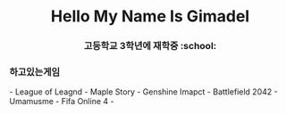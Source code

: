 <div align="center" dir="auto">

# Hello My Name Is Gimadel

<h3 dir="auto">
고등학교 3학년에 재학중 :school:
</h3>
</div>
<h3 dir="auto">
  하고있는게임
</h3>
- League of Leagnd
- Maple Story
- Genshine Imapct
- Battlefield 2042
- Umamusme
- Fifa Online 4
- 

  
<!--
**kimtaewoogimadel/kimtaewoogimadel** is a ✨ _special_ ✨ repository because its `README.md` (this file) appears on your GitHub profile.

